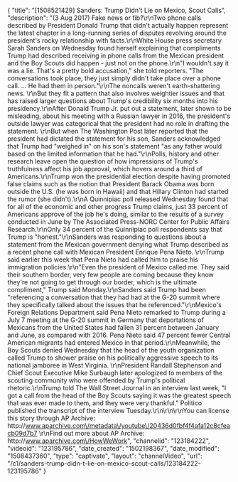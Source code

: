 {
    "title": "[1508521429] Sanders: Trump Didn't Lie on Mexico, Scout Calls",
    "description": "(3 Aug 2017) Fake news or fib?\r\nTwo phone calls described by President Donald Trump that didn't actually happen represent the latest chapter in a long-running series of disputes revolving around the president's rocky relationship with facts.\r\nWhite House press secretary Sarah Sanders on Wednesday found herself explaining that compliments Trump had described receiving in phone calls from the Mexican president and the Boy Scouts did happen - just not on the phone.\r\n\"I wouldn't say it was a lie. That's a pretty bold accusation,\" she told reporters. \"The conversations took place, they just simply didn't take place over a phone call. ... He had them in person.\"\r\nThe noncalls weren't earth-shattering news. \r\nBut they fit a pattern that also involves weightier issues and that has raised larger questions about Trump's credibility six months into his presidency.\r\nAfter Donald Trump Jr. put out a statement, later shown to be misleading, about his meeting with a Russian lawyer in 2016, the president's outside lawyer was categorical that the president had no role in drafting the statement. \r\nBut when The Washington Post later reported that the president had dictated the statement for his son, Sanders acknowledged that Trump had \"weighed in\" on his son's statement \"as any father would based on the limited information that he had.\"\r\nPolls, history and other research leave open the question of how impressions of Trump's truthfulness affect his job approval, which hovers around a third of Americans.\r\nTrump won the presidential election despite having promoted false claims such as the notion that President Barack Obama was born outside the U.S. (he was born in Hawaii) and that Hillary Clinton had started the rumor (she didn't).\r\nA Quinnipiac poll released Wednesday found that for all of the economic and other progress Trump claims, just 33 percent of Americans approve of the job he's doing, similar to the results of a survey conducted in June by The Associated Press-NORC Center for Public Affairs Research.\r\nOnly 34 percent of the Quinnipiac poll respondents say that Trump is \"honest.\"\r\nSanders was responding to questions about a statement from the Mexican government denying what Trump described as a recent phone call with Mexican President Enrique Pena Nieto. \r\nTrump said earlier this week that Pena Nieto had called him to praise his immigration policies.\r\n\"Even the president of Mexico called me. They said their southern border, very few people are coming because they know they're not going to get through our border, which is the ultimate compliment,\" Trump said Monday.\r\nSanders said Trump had been \"referencing a conversation that they had had at the G-20 summit where they specifically talked about the issues that he referenced.\"\r\nMexico's Foreign Relations Department said Pena Nieto remarked to Trump during a July 7 meeting at the G-20 summit in Germany that deportations of Mexicans from the United States had fallen 31 percent between January and June, as compared with 2016. Pena Nieto said 47 percent fewer Central American migrants had entered Mexico in that period.\r\nMeanwhile, the Boy Scouts denied Wednesday that the head of the youth organization called Trump to shower praise on his politically aggressive speech to its national jamboree in West Virginia. \r\nPresident Randall Stephenson and Chief Scout Executive Mike Surbaugh later apologized to members of the scouting community who were offended by Trump's political rhetoric.\r\nTrump told The Wall Street Journal in an interview last week, \"I got a call from the head of the Boy Scouts saying it was the greatest speech that was ever made to them, and they were very thankful.\" Politico published the transcript of the interview Tuesday.\r\n\r\n\r\nYou can license this story through AP Archive: http:\/\/www.aparchive.com\/metadata\/youtube\/20436d0fbf4f4afa12c8cfeacb09d7b7 \r\nFind out more about AP Archive: http:\/\/www.aparchive.com\/HowWeWork",
    "channelid": "123184222",
    "videoid": "123195786",
    "date_created": "1502198367",
    "date_modified": "1508437360",
    "type": "captivate",
    "layout": "channelVideo",
    "url": "\/c1\/sanders-trump-didn-t-lie-on-mexico-scout-calls\/123184222-123195786"
}